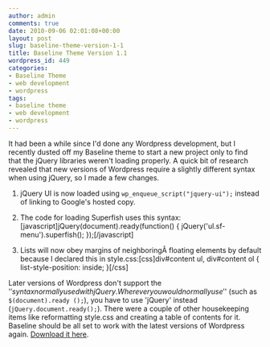 ```yaml
---
author: admin
comments: true
date: 2010-09-06 02:01:08+00:00
layout: post
slug: baseline-theme-version-1-1
title: Baseline Theme Version 1.1
wordpress_id: 449
categories:
- Baseline Theme
- web development
- wordpress
tags:
- baseline theme
- web development
- wordpress
---
```


It had been a while since I'd done any Wordpress development, but I recently dusted off my Baseline theme to start a new project only to find that the jQuery libraries weren't loading properly. A quick bit of research revealed that new versions of Wordpress require a slightly different syntax when using jQuery, so I made a few changes.



	
  1. jQuery UI is now loaded using `wp_enqueue_script("jquery-ui");` instead of linking to Google's hosted copy.

	
  2. The code for loading Superfish uses this syntax:[javascript]jQuery(document).ready(function() {
        jQuery('ul.sf-menu').superfish();
    });[/javascript]

	
  3. Lists will now obey margins of neighboringÂ floating elements by default because I declared this in style.css:[css]div#content ul, div#content ol {
	list-style-position: inside;
}[/css]


Later versions of Wordpress don't support the '$' syntax normally used with jQuery. Wherever you would normally use '$' (such as `$(document).ready ();`), you have to use 'jQuery' instead (`jQuery.document.ready();`). There were a couple of other housekeeping items like reformatting style.css and creating a table of contents for it. Baseline should be all set to work with the latest versions of Wordpress again. [Download it here](http://baseline.truetoneenterprises.com).
